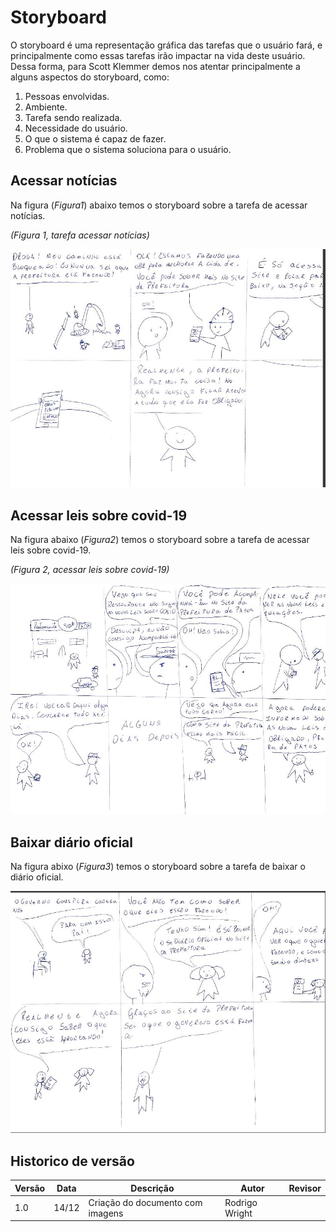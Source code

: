 # Storyboard

O storyboard é uma representação gráfica das tarefas que o usuário fará, e principalmente como essas tarefas irão impactar na vida deste usuário. Dessa forma, para Scott Klemmer demos nos atentar principalmente a alguns aspectos do storyboard, como:

1. Pessoas envolvidas.
2. Ambiente.
3. Tarefa sendo realizada.
4. Necessidade do usuário.
5. O que o sistema é capaz de fazer.
6. Problema que o sistema soluciona para o usuário.

## Acessar notícias

Na figura (_Figura1_) abaixo temos o storyboard sobre a tarefa de acessar notícias.

_(Figura 1, tarefa acessar notícias)_

![Figura 1](./assets/construtora.jpeg)

## Acessar leis sobre covid-19

Na figura abaixo (_Figura2_) temos o storyboard sobre a tarefa de acessar leis sobre covid-19.

_(Figura 2, acessar leis sobre covid-19)_

![Figura 2](./assets/restaurante.jpeg)

## Baixar diário oficial

Na figura abixo (_Figura3_) temos o storyboard sobre a tarefa de baixar o diário oficial.

![Figura 3](./assets/velho.jpeg)

## Historico de versão

| Versão | Data  | Descrição                                  | Autor               | Revisor             |
| ------ | ----- | ------------------------------------------ | ------------------- | ------------------- |
| 1.0    | 14/12 | Criação do documento com imagens           | Rodrigo Wright      |                     |
